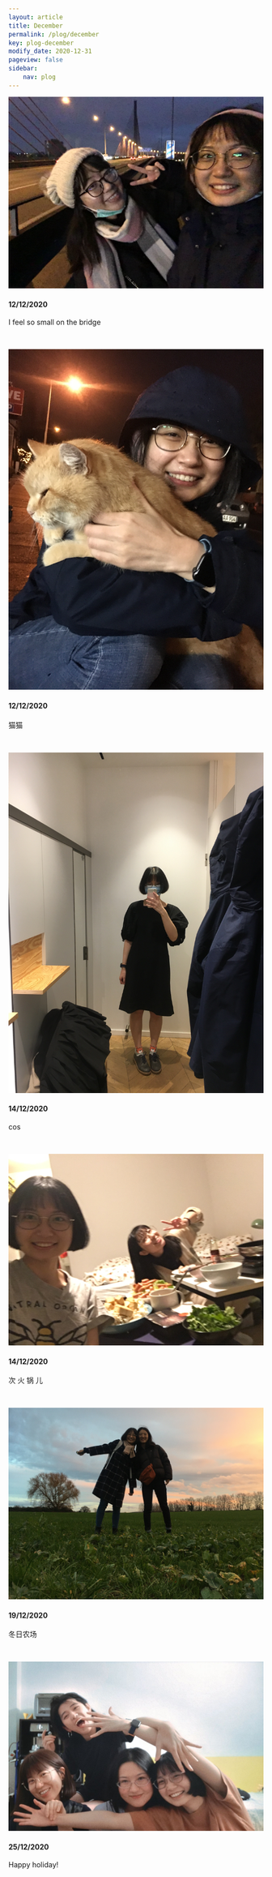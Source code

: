 ```yaml
---
layout: article
title: December
permalink: /plog/december
key: plog-december
modify_date: 2020-12-31
pageview: false
sidebar:
    nav: plog
---
```


<!--more-->

<div class="card">
  <div class="card__image">
    <img class="image" src="https://github.com/Yuleii/Yuleii.github.io/raw/master/pictures/plog_pics/december/20201212_1.JPG"/>
  </div>
  <div class="card__content">
    <div class="card__header">
      <h4>12/12/2020</h4>
    </div>
    <p>
      I feel so small on the bridge
    </p>
  </div>
</div>

&nbsp;

<div class="card">
  <div class="card__image">
    <img class="image" src="https://github.com/Yuleii/Yuleii.github.io/raw/master/pictures/plog_pics/december/20201212_2.JPG"/>
  </div>
  <div class="card__content">
    <div class="card__header">
      <h4>12/12/2020</h4>
    </div>
    <p>
    猫猫
    </p>
  </div>
</div>

&nbsp;

<div class="card">
  <div class="card__image">
    <img class="image" src="https://github.com/Yuleii/Yuleii.github.io/raw/master/pictures/plog_pics/december/20201214_1.JPG"/>
  </div>
  <div class="card__content">
    <div class="card__header">
      <h4>14/12/2020</h4>
    </div>
    <p>
    cos
    </p>
  </div>
</div>

&nbsp;

<div class="card">
  <div class="card__image">
    <img class="image" src="https://github.com/Yuleii/Yuleii.github.io/raw/master/pictures/plog_pics/december/20201214_2.JPG"/>
  </div>
  <div class="card__content">
    <div class="card__header">
      <h4>14/12/2020</h4>
    </div>
    <p>
    次 火 锅 儿
    </p>
  </div>
</div>

&nbsp;

<div class="card">
  <div class="card__image">
    <img class="image" src="https://github.com/Yuleii/Yuleii.github.io/raw/master/pictures/plog_pics/december/20201219.JPG"/>
  </div>
  <div class="card__content">
    <div class="card__header">
      <h4>19/12/2020</h4>
    </div>
    <p>
    冬日农场
    </p>
  </div>
</div>

&nbsp;


<div class="card">
  <div class="card__image">
    <img class="image" src="https://github.com/Yuleii/Yuleii.github.io/raw/master/pictures/plog_pics/december/20201225.JPG"/>
  </div>
  <div class="card__content">
    <div class="card__header">
      <h4>25/12/2020</h4>
    </div>
    <p>
    Happy holiday!
    </p>
  </div>
</div>

&nbsp;